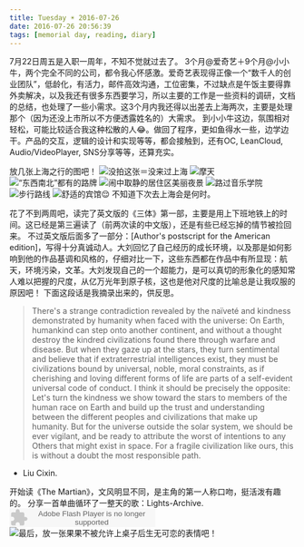 ```yaml
---
title: Tuesday ☀️ 2016-07-26
date: 2016-07-26 20:56:39
tags: [memorial day, reading, diary]
---
```

7月22日周五是入职一周年，不知不觉就过去了。
3个月@爱奇艺＋9个月@小小牛，两个完全不同的公司，都令我心怀感激。爱奇艺表现得正像一个“数千人的创业团队”，低龄化，有活力，邮件高效沟通，工位密集，不过缺点是午饭主要得靠外卖解决，以及我还有很多东西要学习，所以主要的工作是一些资料的调研，文档的总结，也处理了一些小需求。这3个月内我还得以出差去上海两次，主要是处理那个（因为还没上市所以不方便透露姓名的）大需求。
到小小牛这边，氛围相对轻松，可能比较适合我这种松散的人😂。做回了程序，更如鱼得水一些，边学边干。产品的交互，逻辑的设计和实现等等，都会接触到，还有OC, LeanCloud, Audio/VideoPlayer, SNS分享等等，还算充实。

放几张上海之行的图吧！
![没拍这张＝没来过上海](https://raw.githubusercontent.com/veslam/blog/master/res/20160726_01_Memory.jpg)
![摩天](https://raw.githubusercontent.com/veslam/blog/master/res/20160726_02_Memory.jpg)
![“东西南北”都有的路牌](https://raw.githubusercontent.com/veslam/blog/master/res/20160726_03_Memory.jpg)
![闹中取静的居住区美丽夜景](https://raw.githubusercontent.com/veslam/blog/master/res/20160726_04_Memory.jpg)
![路过音乐学院](https://raw.githubusercontent.com/veslam/blog/master/res/20160726_05_Memory.jpg)
![步行路线](https://raw.githubusercontent.com/veslam/blog/master/res/20160726_06_Memory.png)
![舒适的宾馆😌](https://raw.githubusercontent.com/veslam/blog/master/res/20160726_07_Memory.jpg)
不知道下次去上海会是何时。

花了不到两周吧，读完了英文版的《三体》第一部，主要是用上下班地铁上的时间。这已经是第三遍读了（前两次读的中文版），还是有些已经忘掉的情节被捡回来。
不过英文版后面多了一部分：[Author's postscript for the American edition]，写得十分真诚动人。大刘回忆了自己经历的成长环境，以及那是如何影响到他的作品基调和风格的，仔细对比一下，这些东西都在作品中有所显现：航天，环境污染，文革。大刘发现自己的一个超能力，是可以真切的形象化的感知常人难以把握的尺度，从亿万光年到原子核，这也是他对尺度的比喻总是让我叹服的原因吧！
下面这段话是我摘录出来的，供反思。
>There's a strange contradiction revealed by the naïveté and kindness demonstrated by humanity when faced with the universe: On Earth, humankind can step onto another continent, and without a thought destroy the kindred civilizations found there through warfare and disease. But when they gaze up at the stars, they turn sentimental and believe that if extraterrestrial intelligences exist, they must be civilizations bound by universal, noble, moral constraints, as if cherishing and loving different forms of life are parts of a self-evident universal code of conduct.
I think it should be precisely the opposite: Let's turn the kindness we show toward the stars to members of the human race on Earth and build up the trust and understanding between the different peoples and civilizations that make up humanity. But for the universe outside the solar system, we should be ever vigilant, and be ready to attribute the worst of intentions to any Others that might exist in space. For a fragile civilization like ours, this is without a doubt the most responsible path.
- Liu Cixin.

开始读《The Martian》，文风明显不同，是主角的第一人称口吻，挺活泼有趣的。
分享一首单曲循环了一整天的歌：Lights-Archive.
<embed src="http://www.xiami.com/widget/1267165_2484397/singlePlayer.swf" type="application/x-shockwave-flash" width="257" height="33" wmode="transparent"></embed>
![最后，放一张果果不被允许上桌子后生无可恋的表情吧！](https://raw.githubusercontent.com/veslam/blog/master/res/20160726_08_Memory.jpg)